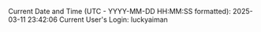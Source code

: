 Current Date and Time (UTC - YYYY-MM-DD HH:MM:SS formatted): 2025-03-11 23:42:06
Current User's Login: luckyaiman
